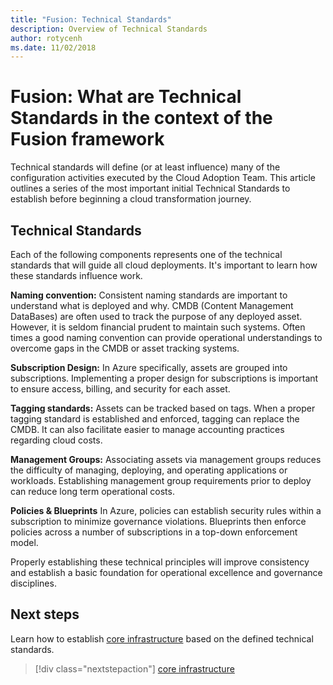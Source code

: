 ```yaml
---
title: "Fusion: Technical Standards"
description: Overview of Technical Standards
author: rotycenh
ms.date: 11/02/2018
---
```


# Fusion: What are Technical Standards in the context of the Fusion framework

Technical standards will define (or at least influence) many of the configuration activities executed by the Cloud Adoption Team. This article outlines a series of the most important initial Technical Standards to establish before beginning a cloud transformation journey.

## Technical Standards

Each of the following components represents one of the technical standards that will guide all cloud deployments. It's important to learn how these standards influence work.

**Naming convention:** Consistent naming standards are important to understand what is deployed and why. CMDB (Content Management DataBases) are often used to track the purpose of any deployed asset. However, it is seldom financial prudent to maintain such systems. Often times a good naming convention can provide operational understandings to overcome gaps in the CMDB or asset tracking systems.

**Subscription Design:** In Azure specifically, assets are grouped into subscriptions. Implementing a proper design for subscriptions is important to ensure access, billing, and security for each asset.

**Tagging standards:** Assets can be tracked based on tags. When a proper tagging standard is established and enforced, tagging can replace the CMDB. It can also facilitate easier to manage accounting practices regarding cloud costs.

**Management Groups:** Associating assets via management groups reduces the difficulty of managing, deploying, and operating applications or workloads. Establishing management group requirements prior to deploy can reduce long term operational costs.

**Policies & Blueprints** In Azure, policies can establish security rules within a subscription to minimize governance violations. Blueprints then enforce policies across a number of subscriptions in a top-down enforcement model. 

Properly establishing these technical principles will improve consistency and establish a basic foundation for operational excellence and governance disciplines.

## Next steps

Learn how to establish [core infrastructure](../infrastructure/overview.md) based on the defined technical standards.

> [!div class="nextstepaction"]
> [core infrastructure](../infrastructure/overview.md)
